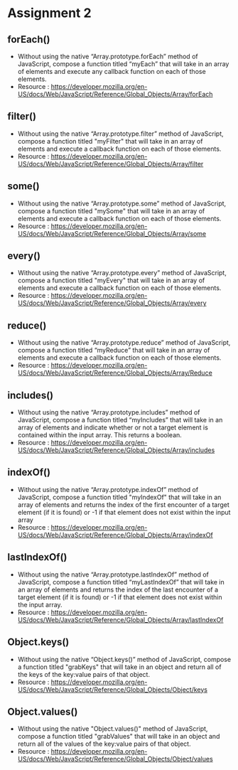 # Assignment 2

## forEach()

- Without using the native “Array.prototype.forEach” method of JavaScript, compose a function titled “myEach” that will take in an array of 
elements and execute any callback function on each of those elements.
- Resource : https://developer.mozilla.org/en-US/docs/Web/JavaScript/Reference/Global_Objects/Array/forEach

## filter()

- Without using the native “Array.prototype.filter” method of JavaScript, compose a function titled "myFilter" that will take in an array 
of elements and execute a callback function on each of those elements.
- Resource : https://developer.mozilla.org/en-US/docs/Web/JavaScript/Reference/Global_Objects/Array/filter

## some()

- Without using the native “Array.prototype.some” method of JavaScript, compose a function titled "mySome" that will take in an array of 
elements and execute a callback function on each of those elements.
- Resource : https://developer.mozilla.org/en-US/docs/Web/JavaScript/Reference/Global_Objects/Array/some

## every()

- Without using the native “Array.prototype.every” method of JavaScript, compose a function titled "myEvery" that will take in an array of 
elements and execute a callback function on each of those elements.
- Resource : https://developer.mozilla.org/en-US/docs/Web/JavaScript/Reference/Global_Objects/Array/every

## reduce()

- Without using the native “Array.prototype.reduce” method of JavaScript, compose a function titled “myReduce” that will take in an array of 
elements and execute a callback function on each of those elements.
- Resource : https://developer.mozilla.org/en-US/docs/Web/JavaScript/Reference/Global_Objects/Array/Reduce

## includes()

- Without using the native “Array.prototype.includes” method of JavaScript, compose a function titled “myIncludes” that will take in an array 
of elements and indicate whether or not a target element is contained within the input array. This returns a boolean.
- Resource : https://developer.mozilla.org/en-US/docs/Web/JavaScript/Reference/Global_Objects/Array/includes

## indexOf()

- Without using the native “Array.prototype.indexOf” method of JavaScript, compose a function titled "myIndexOf" that will take in an array of 
elements and returns the index of the first encounter of a target element (if it is found) or -1 if that element does not exist within the 
input array
- Resource : https://developer.mozilla.org/en-US/docs/Web/JavaScript/Reference/Global_Objects/Array/indexOf

## lastIndexOf()

- Without using the native “Array.prototype.lastIndexOf” method of JavaScript, compose a function titled “myLastIndexOf” that will take in an 
array of elements and returns the index of the last encounter of a target element (if it is found) or -1 if that element does not exist within 
the input array.
- Resource : https://developer.mozilla.org/en-US/docs/Web/JavaScript/Reference/Global_Objects/Array/lastIndexOf

## Object.keys()

- Without using the native “Object.keys()” method of JavaScript, compose a function titled "grabKeys" that will take in an object and return 
all of the keys of the key:value pairs of that object.
- Resource : https://developer.mozilla.org/en-US/docs/Web/JavaScript/Reference/Global_Objects/Object/keys

## Object.values()

- Without using the native "Object.values()" method of JavaScript, compose a function titled "grabValues" that will take in an object and 
return all of the values of the key:value pairs of that object.
- Resource : https://developer.mozilla.org/en-US/docs/Web/JavaScript/Reference/Global_Objects/Object/values